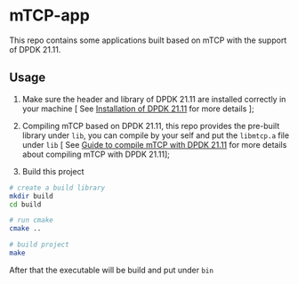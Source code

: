 # mTCP-app

This repo contains some applications built based on mTCP with the support of DPDK 21.11.

## Usage

1. Make sure the header and library of DPDK 21.11 are installed correctly in your machine [ See <a href="https://zobinhuang.github.io/sec_learning/Tech_System_And_Network/DPDK_1_Installation/">Installation of DPDK 21.11</a> for more details ];

2. Compiling mTCP based on DPDK 21.11, this repo provides the pre-built library under `lib`, you can compile by your self and put the `libmtcp.a` file under `lib` [ See <a href="https://zobinhuang.github.io/sec_learning/Tech_System_And_Network/DPDK_mTCP_Compiled/index.html">Guide to compile mTCP with DPDK 21.11</a> for more details about compiling mTCP with DPDK 21.11]; 

3. Build this project

```bash
# create a build library
mkdir build
cd build

# run cmake
cmake ..

# build project
make
```

After that the executable will be build and put under `bin`